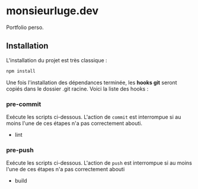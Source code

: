 # monsieurluge.dev

Portfolio perso.

## Installation

L'installation du projet est très classique :

```bash
npm install
```

Une fois l'installation des dépendances terminée, les **hooks git** seront copiés dans le dossier .git racine. Voici la liste des hooks :

### pre-commit

Exécute les scripts ci-dessous. L'action de `commit` est interrompue si au moins l'une de ces étapes n'a pas correctement abouti.

- lint

### pre-push

Exécute les scripts ci-dessous. L'action de `push` est interrompue si au moins l'une de ces étapes n'a pas correctement abouti

- build
